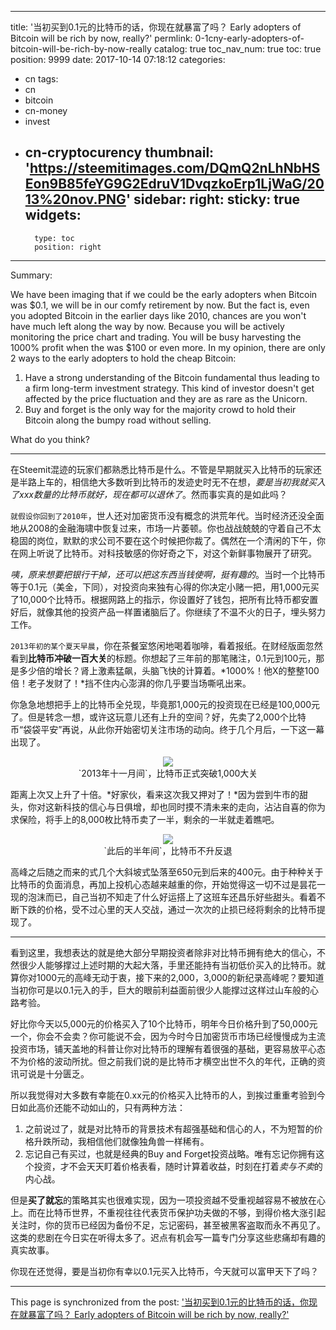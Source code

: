 
---
title: '当初买到0.1元的比特币的话，你现在就暴富了吗？ Early adopters of Bitcoin will be rich by now, really?'
permlink: 0-1cny-early-adopters-of-bitcoin-will-be-rich-by-now-really
catalog: true
toc_nav_num: true
toc: true
position: 9999
date: 2017-10-14 07:18:12
categories:
- cn
tags:
- cn
- bitcoin
- cn-money
- invest
- cn-cryptocurency
thumbnail: 'https://steemitimages.com/DQmQ2nLhNbHSEon9B85feYG9G2EdruV1DvqzkoErp1LjWaG/2013%20nov.PNG'
sidebar:
    right:
        sticky: true
widgets:
    -
        type: toc
        position: right
---


Summary:

We have been imaging that if we could be the early adopters when Bitcoin was $0.1, we will be in our comfy retirement by now. But the fact is, even you adopted Bitcoin in the earlier days like 2010,  chances are you won't have much left along the way by now. Because you will be actively monitoring the price chart and trading. You will be busy harvesting the 1000% profit when the was $100  or even more. In my opinion, there are only 2 ways to the early adopters to hold the cheap Bitcoin:

1. Have a strong understanding of the Bitcoin fundamental thus leading to a firm long-term investment strategy. This kind of investor doesn't get affected by the price fluctuation and they are as rare as the Unicorn.
2. Buy and forget is the only way for the majority crowd to hold their Bitcoin along the bumpy road without selling.

What do you think?

---

在Steemit混迹的玩家们都熟悉比特币是什么。不管是早期就买入比特币的玩家还是半路上车的，相信绝大多数听到比特币的发迹史时无不在想，*要是当初我就买入了xxx数量的比特币就好，现在都可以退休了*。然而事实真的是如此吗？

`就假设你回到了2010年`，世人还对加密货币没有概念的洪荒年代。当时经济还没全面地从2008的金融海啸中恢复过来，市场一片萎顿。你也战战兢兢的守着自己不太稳固的岗位，默默的求公司不要在这个时候把你裁了。偶然在一个清闲的下午，你在网上听说了比特币。对科技敏感的你好奇之下，对这个新鲜事物展开了研究。

*咦，原来想要把银行干掉，还可以把这东西当钱使啊，挺有趣的*。当时一个比特币等于0.1元（美金，下同），对投资向来独有心得的你决定小赌一把，用1,000元买了10,000个比特币。根据网路上的指示，你设置好了钱包，把所有比特币都安置好后，就像其他的投资产品一样置诸脑后了。你继续了不温不火的日子，埋头努力工作。

`2013年初的某个夏天早晨`，你在茶餐室悠闲地喝着咖啡，看着报纸。在财经版面忽然看到**比特币冲破一百大关**的标题。你想起了三年前的那笔赌注，0.1元到100元，那是多少倍的增长？肾上激素猛飙，头脑飞快的计算着。*1000%！他X的整整100倍！老子发财了！*挡不住内心澎湃的你几乎要当场嘶吼出来。

你急急地想把手上的比特币全兑现，毕竟那1,000元的投资现在已经是100,000元了。但是转念一想，或许这玩意儿还有上升的空间？好，先卖了2,000个比特币“袋袋平安”再说，从此你开始密切关注市场的动向。终于几个月后，一下这一幕出现了。



<center><img src="https://steemitimages.com/DQmQ2nLhNbHSEon9B85feYG9G2EdruV1DvqzkoErp1LjWaG/2013%20nov.PNG" /><br/>`2013年十一月间`，比特币正式突破1,000大关</center>

距离上次又上升了十倍。*好家伙，看来这次我又押对了！*因为尝到牛市的甜头，你对这新科技的信心与日俱增，却也同时摸不清未来的走向，沾沾自喜的你为求保险，将手上的8,000枚比特币卖了一半，剩余的一半就走着瞧吧。



<center><img src="https://steemitimages.com/DQmdPV4mU59ThJPfXXD82SgBXvnmczXUrCeCsYdopo1dWaR/1.PNG" /><br/>`此后的半年间`，比特币不升反退</center>

高峰之后随之而来的式几个大斜坡式坠落至650元到后来的400元。由于种种关于比特币的负面消息，再加上投机心态越来越重的你，开始觉得这一切不过是昙花一现的泡沫而已，自己当初不知走了什么好运搭上了这班车还昌乐好些甜头。看着不断下跌的价格，受不过心里的天人交战，通过一次次的止损已经将剩余的比特币提现了。

------

看到这里，我想表达的就是绝大部分早期投资者除非对比特币拥有绝大的信心，不然很少人能够撑过上述时期的大起大落，手里还能持有当初低价买入的比特币。就算你对1000元的高峰无动于衷，接下来的2,000，3,000的新纪录高峰呢？要知道当初你可是以0.1元入的手，巨大的眼前利益面前很少人能撑过这样过山车般的心路考验。

好比你今天以5,000元的价格买入了10个比特币，明年今日价格升到了50,000元一个，你会不会卖？你可能说不会，因为今时今日加密货币市场已经慢慢成为主流投资市场，铺天盖地的科普让你对比特币的理解有着很强的基础，更容易放平心态不为价格的波动所扰。但之前我们说的是比特币才横空出世不久的年代，正确的资讯可说是十分匮乏。

所以我觉得对大多数有幸能在0.xx元的价格买入比特币的人，到挨过重重考验到今日如此高价还能不动如山的，只有两种方法：

1. 之前说过了，就是对比特币的背景技术有超强基础和信心的人，不为短暂的价格升跌所动，我相信他们就像独角兽一样稀有。
2. 忘记自己有买过，也就是经典的Buy and Forget投资战略。唯有忘记你拥有这个投资，才不会天天盯着价格表看，随时计算着收益，时刻在打着*卖与不卖*的内心战。

但是**买了就忘**的策略其实也很难实现，因为一项投资越不受重视越容易不被放在心上。而在比特币世界，不重视往往代表货币保护功夫做的不够，到得价格大涨引起关注时，你的货币已经因为备份不足，忘记密码，甚至被黑客盗取而永不再见了。这类的悲剧在今日实在听得太多了。迟点有机会写一篇专门分享这些悲痛却有趣的真实故事。

你现在还觉得，要是当初你有幸以0.1元买入比特币，今天就可以富甲天下了吗？

- - -

This page is synchronized from the post: ['当初买到0.1元的比特币的话，你现在就暴富了吗？ Early adopters of Bitcoin will be rich by now, really?'](https://steemit.com/@fr3eze/0-1cny-early-adopters-of-bitcoin-will-be-rich-by-now-really)

